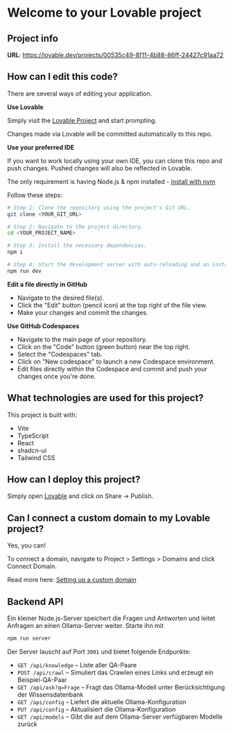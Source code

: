 # Welcome to your Lovable project

## Project info

**URL**: https://lovable.dev/projects/00535c49-8f11-4b88-86ff-24427c91aa72

## How can I edit this code?

There are several ways of editing your application.

**Use Lovable**

Simply visit the [Lovable Project](https://lovable.dev/projects/00535c49-8f11-4b88-86ff-24427c91aa72) and start prompting.

Changes made via Lovable will be committed automatically to this repo.

**Use your preferred IDE**

If you want to work locally using your own IDE, you can clone this repo and push changes. Pushed changes will also be reflected in Lovable.

The only requirement is having Node.js & npm installed - [install with nvm](https://github.com/nvm-sh/nvm#installing-and-updating)

Follow these steps:

```sh
# Step 1: Clone the repository using the project's Git URL.
git clone <YOUR_GIT_URL>

# Step 2: Navigate to the project directory.
cd <YOUR_PROJECT_NAME>

# Step 3: Install the necessary dependencies.
npm i

# Step 4: Start the development server with auto-reloading and an instant preview.
npm run dev
```

**Edit a file directly in GitHub**

- Navigate to the desired file(s).
- Click the "Edit" button (pencil icon) at the top right of the file view.
- Make your changes and commit the changes.

**Use GitHub Codespaces**

- Navigate to the main page of your repository.
- Click on the "Code" button (green button) near the top right.
- Select the "Codespaces" tab.
- Click on "New codespace" to launch a new Codespace environment.
- Edit files directly within the Codespace and commit and push your changes once you're done.

## What technologies are used for this project?

This project is built with:

- Vite
- TypeScript
- React
- shadcn-ui
- Tailwind CSS

## How can I deploy this project?

Simply open [Lovable](https://lovable.dev/projects/00535c49-8f11-4b88-86ff-24427c91aa72) and click on Share -> Publish.

## Can I connect a custom domain to my Lovable project?

Yes, you can!

To connect a domain, navigate to Project > Settings > Domains and click Connect Domain.

Read more here: [Setting up a custom domain](https://docs.lovable.dev/tips-tricks/custom-domain#step-by-step-guide)

## Backend API

Ein kleiner Node.js-Server speichert die Fragen und Antworten und leitet Anfragen an einen Ollama-Server weiter. Starte ihn mit

```sh
npm run server
```

Der Server lauscht auf Port `3001` und bietet folgende Endpunkte:

- `GET /api/knowledge` – Liste aller QA-Paare
- `POST /api/crawl` – Simuliert das Crawlen eines Links und erzeugt ein Beispiel-QA-Paar
- `GET /api/ask?q=Frage` – Fragt das Ollama-Modell unter Berücksichtigung der Wissensdatenbank
- `GET /api/config` – Liefert die aktuelle Ollama-Konfiguration
- `PUT /api/config` – Aktualisiert die Ollama-Konfiguration
- `GET /api/models` – Gibt die auf dem Ollama-Server verfügbaren Modelle zurück

